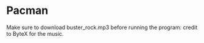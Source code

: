 # Pacman
Make sure to download buster_rock.mp3  before running the program: credit to ByteX for the music.

